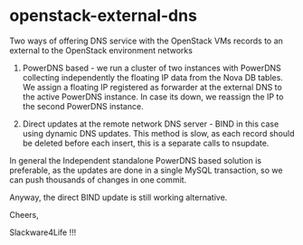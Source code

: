 openstack-external-dns
====================================
Two ways of offering DNS service with the OpenStack VMs records to an external to the OpenStack environment networks

1. PowerDNS based - we run a cluster of two instances with PowerDNS collecting independently the floating IP data from the Nova DB tables.
We assign a floating IP registered as forwarder at the external DNS to the active PowerDNS instance.
In case its down, we reassign the IP to the second PowerDNS instance.

2. Direct updates at the remote network DNS server - BIND in this case using dynamic DNS updates.
This method is slow, as each record should be deleted before each insert, this is a separate calls to nsupdate.


In general the Independent standalone PowerDNS based solution is preferable,
as the updates are done in a single MySQL transaction, so we can push thousands of changes in one commit.

Anyway, the direct BIND update is still working alternative.

Cheers,

Slackware4Life !!!
